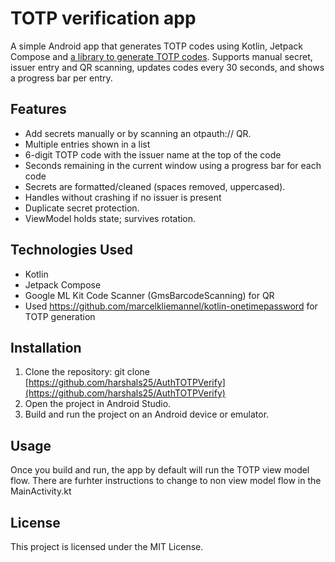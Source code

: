 # TOTP verification app

A simple Android app that generates TOTP codes using Kotlin, Jetpack Compose and [a library to generate TOTP codes](https://github.com/marcelkliemannel/kotlin-onetimepassword).
Supports manual secret, issuer entry and QR scanning, updates codes every 30 seconds, and shows a progress bar per entry.

## Features

- Add secrets manually or by scanning an otpauth:// QR.
- Multiple entries shown in a list
- 6-digit TOTP code with the issuer name at the top of the code
- Seconds remaining in the current window using a progress bar for each code
- Secrets are formatted/cleaned (spaces removed, uppercased).
- Handles without crashing if no issuer is present
- Duplicate secret protection.
- ViewModel holds state; survives rotation.

## Technologies Used

- Kotlin
- Jetpack Compose
- Google ML Kit Code Scanner (GmsBarcodeScanning) for QR
- Used https://github.com/marcelkliemannel/kotlin-onetimepassword for TOTP generation

## Installation

1. Clone the repository: git clone [https://github.com/harshals25/AuthTOTPVerify](https://github.com/harshals25/AuthTOTPVerify)
2. Open the project in Android Studio.
3. Build and run the project on an Android device or emulator.

## Usage
Once you build and run, the app by default will run the TOTP view model flow. There are furhter instructions to change to non view model flow in the MainActivity.kt

## License
This project is licensed under the MIT License.
